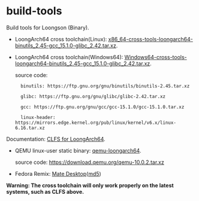 # build-tools

Build tools for Loongson (Binary).

- LoongArch64 cross toolchain(Linux): [x86_64-cross-tools-loongarch64-binutils_2.45-gcc_15.1.0-glibc_2.42.tar.xz](https://github.com/loongson/build-tools/releases/download/2025.08.08/x86_64-cross-tools-loongarch64-binutils_2.45-gcc_15.1.0-glibc_2.42.tar.xz).
- LoongArch64 cross toolchain(Windows64): [Windows64-cross-tools-loongarch64-binutils_2.45-gcc_15.1.0-glibc_2.42.tar.xz](https://github.com/loongson/build-tools/releases/download/2025.08.08/Windows64-cross-tools-loongarch64-binutils_2.45-gcc_15.1.0-glibc_2.42.tar.xz).

    source code:
    
        binutils: https://ftp.gnu.org/gnu/binutils/binutils-2.45.tar.xz
    
        glibc: https://ftp.gnu.org/gnu/glibc/glibc-2.42.tar.xz
                 
        gcc: https://ftp.gnu.org/gnu/gcc/gcc-15.1.0/gcc-15.1.0.tar.xz
                 
        linux-header: https://mirrors.edge.kernel.org/pub/linux/kernel/v6.x/linux-6.16.tar.xz
                 
Documentation: [CLFS for LoongArch64](https://github.com/sunhaiyong1978/CLFS-for-LoongArch/blob/main/CLFS_For_LoongArch64.md).
- QEMU linux-user static binary: [qemu-loongarch64](https://github.com/loongson/build-tools/releases/download/2025.06.06/qemu-loongarch64).

    source code:  https://download.qemu.org/qemu-10.0.2.tar.xz

- Fedora Remix: [Mate Desktop](http://mirrors.wsyu.edu.cn/fedora/linux/F42/rawhide/Everything/loongarch64/iso/livecd-fedora-live-mate_compiz-202504251611.iso)([md5](https://mirrors.wsyu.edu.cn/fedora/linux/F42/rawhide/Everything/loongarch64/iso/livecd-fedora-live-mate_compiz-202504251611.iso.md5sum))

**Warning: The cross toolchain will only work properly on the latest systems, such as CLFS above.**
